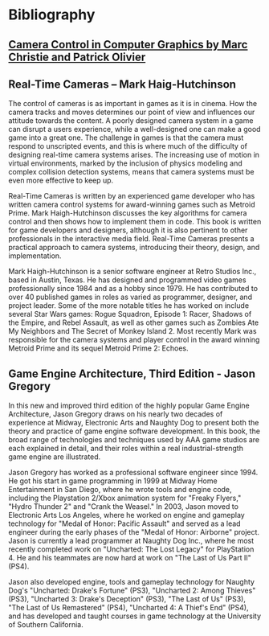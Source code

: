 # Bibliography

## [Camera Control in Computer Graphics by Marc Christie and Patrick Olivier](https://github.com/pixiesue/Real-Time-Cameras/blob/6abe1b87f1d85a8a4b3c4ccf972d4f9959618469/Camera%20Control%20in%20Computer%20Graphics.pdf)

## Real-Time Cameras – Mark Haig-Hutchinson
The control of cameras is as important in games as it is in cinema. How the camera tracks and moves determines our point of view and influences our attitude towards the content. A poorly designed camera system in a game can disrupt a users experience, while a well-designed one can make a good game into a great one. The challenge in games is that the camera must respond to unscripted events, and this is where much of the difficulty of designing real-time camera systems arises. The increasing use of motion in virtual environments, marked by the inclusion of physics modeling and complex collision detection systems, means that camera systems must be even more effective to keep up. 

Real-Time Cameras is written by an experienced game developer who has written camera control systems for award-winning games such as Metroid Prime. Mark Haigh-Hutchinson discusses the key algorithms for camera control and then shows how to implement them in code. This book is written for game developers and designers, although it is also pertinent to other professionals in the interactive media field. Real-Time Cameras presents a practical approach to camera systems, introducing their theory, design, and implementation.

Mark Haigh-Hutchinson is a senior software engineer at Retro Studios Inc., based in Austin, Texas. He has designed and programmed video games professionally since 1984 and as a hobby since 1979. He has contributed to over 40 published games in roles as varied as programmer, designer, and project leader. Some of the more notable titles he has worked on include several Star Wars games: Rogue Squadron, Episode 1: Racer, Shadows of the Empire, and Rebel Assault, as well as other games such as Zombies Ate My Neighbors and The Secret of Monkey Island 2. Most recently Mark was responsible for the camera systems and player control in the award winning Metroid Prime and its sequel Metroid Prime 2: Echoes.

## Game Engine Architecture, Third Edition - Jason Gregory
In this new and improved third edition of the highly popular Game Engine Architecture, Jason Gregory draws on his nearly two decades of experience at Midway, Electronic Arts and Naughty Dog to present both the theory and practice of game engine software development. In this book, the broad range of technologies and techniques used by AAA game studios are each explained in detail, and their roles within a real industrial-strength game engine are illustrated.

Jason Gregory has worked as a professional software engineer since 1994. He got his start in game programming in 1999 at Midway Home Entertainment in San Diego, where he wrote tools and engine code, including the Playstation 2/Xbox animation system for "Freaky Flyers," "Hydro Thunder 2" and "Crank the Weasel." In 2003, Jason moved to Electronic Arts Los Angeles, where he worked on engine and gameplay technology for "Medal of Honor: Pacific Assault" and served as a lead engineer during the early phases of the "Medal of Honor: Airborne" project. Jason is currently a lead programmer at Naughty Dog Inc., where he most recently completed work on "Uncharted: The Lost Legacy" for PlayStation 4. He and his teammates are now hard at work on "The Last of Us Part II" (PS4). 

Jason also developed engine, tools and gameplay technology for Naughty Dog's "Uncharted: Drake's Fortune" (PS3), "Uncharted 2: Among Thieves" (PS3), "Uncharted 3: Drake's Deception" (PS3), "The Last of Us" (PS3), "The Last of Us Remastered" (PS4), "Uncharted 4: A Thief's End" (PS4), and has developed and taught courses in game technology at the University of Southern California.
